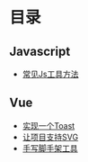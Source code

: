 # 目录

## Javascript

- [常见Js工具方法](./javascript/utils.md)

## Vue

- [实现一个Toast](./vue/toast.md)
- [让项目支持SVG](./vue/svg.md)
- [手写脚手架工具](./vue/vue-cli.md)

<Vssue :title="$title" />